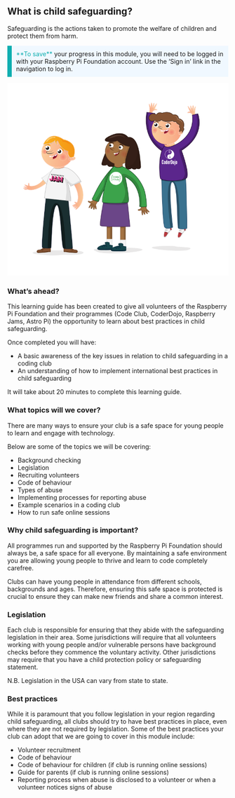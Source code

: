 ## What is child safeguarding?

Safeguarding is the actions taken to promote the welfare of children and protect them from harm.

<p style="border-left: solid; border-width:10px; border-color: #0faeb0; background-color: aliceblue; padding: 10px;">
<span style="color: #0faeb0">**To save**</span> your progress in this module, you will need to be logged in with your Raspberry Pi Foundation account. Use the ‘Sign in’ link in the navigation to log in.
</p>

![3 young people standing](images/3-RPF-Kids.png)

### What’s ahead?

This learning guide has been created to give all volunteers of the Raspberry Pi Foundation and their programmes (Code Club, CoderDojo, Raspberry Jams, Astro Pi) the opportunity to learn about best practices in child safeguarding.

Once completed you will have:

* A basic awareness of the key issues in relation to child safeguarding in a coding club
* An understanding of how to implement international best practices in child safeguarding

It will take about 20 minutes to complete this learning guide.

### What topics will we cover?

There are many ways to ensure your club is a safe space for young people to learn and engage with technology.

Below are some of the topics we will be covering:

* Background checking
* Legislation
* Recruiting volunteers
* Code of behaviour
* Types of abuse
* Implementing processes for reporting abuse
* Example scenarios in a coding club
* How to run safe online sessions

### Why child safeguarding is important?

All programmes run and supported by the Raspberry Pi Foundation should always be, a safe space for all everyone. By maintaining a safe environment you are allowing young people to thrive and learn to code completely carefree.

Clubs can have young people in attendance from different schools, backgrounds and ages. Therefore, ensuring this safe space is protected is crucial to ensure they can make new friends and share a common interest.

### Legislation

Each club is responsible for ensuring that they abide with the safeguarding legislation in their area. Some jurisdictions will require that all volunteers working with young people and/or vulnerable persons have background checks before they commence the voluntary activity. Other jurisdictions may require that you have a child protection policy or safeguarding statement.

N.B. Legislation in the USA can vary from state to state.

### Best practices

While it is paramount that you follow legislation in your region regarding child safeguarding, all clubs should try to have best practices in place, even where they are not required by legislation. Some of the best practices your club can adopt that we are going to cover in this module include:

* Volunteer recruitment
* Code of behaviour
* Code of behaviour for children (if club is running online sessions)
* Guide for parents (if club is running online sessions)
* Reporting process when abuse is disclosed to a volunteer or when a volunteer notices signs of abuse
